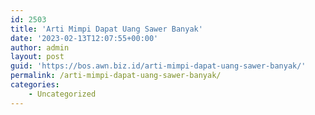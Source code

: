 ```yaml
---
id: 2503
title: 'Arti Mimpi Dapat Uang Sawer Banyak'
date: '2023-02-13T12:07:55+00:00'
author: admin
layout: post
guid: 'https://bos.awn.biz.id/arti-mimpi-dapat-uang-sawer-banyak/'
permalink: /arti-mimpi-dapat-uang-sawer-banyak/
categories:
    - Uncategorized
---
```


